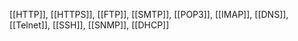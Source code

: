 [[HTTP]], [[HTTPS]], [[FTP]], [[SMTP]], [[POP3]], [[IMAP]], [[DNS]], [[Telnet]], [[SSH]], [[SNMP]], [[DHCP]] 
